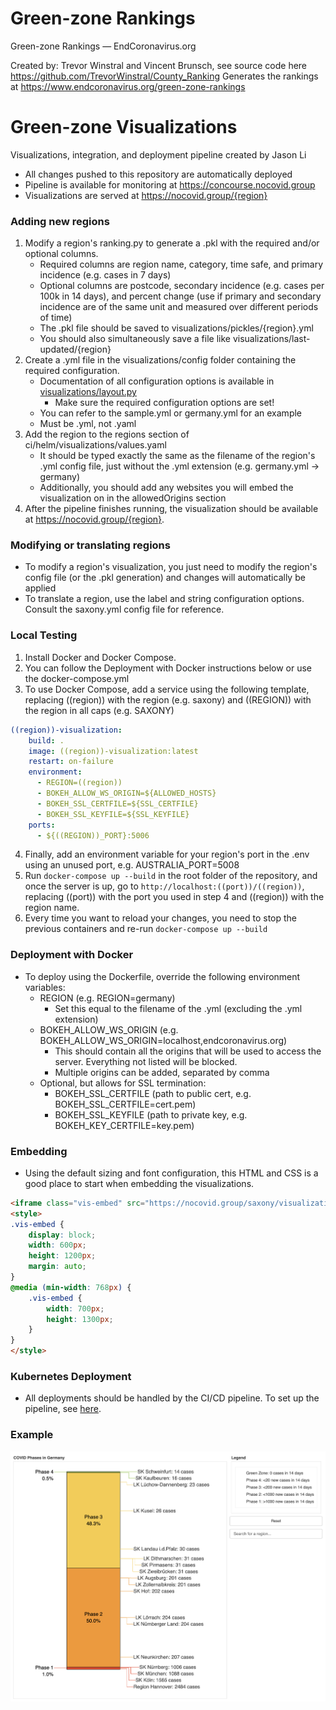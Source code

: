 # Green-zone Rankings
Green-zone Rankings — EndCoronavirus.org

Created by: Trevor Winstral and Vincent Brunsch, see source code here
https://github.com/TrevorWinstral/County_Ranking
Generates the rankings at https://www.endcoronavirus.org/green-zone-rankings
# Green-zone Visualizations
Visualizations, integration, and deployment pipeline created by Jason Li
* All changes pushed to this repository are automatically deployed
* Pipeline is available for monitoring at https://concourse.nocovid.group
* Visualizations are served at https://nocovid.group/{region}
### Adding new regions
1. Modify a region's ranking.py to generate a .pkl with the required and/or optional columns.
    * Required columns are region name, category, time safe, and primary incidence (e.g. cases in 7 days)
    * Optional columns are postcode, secondary incidence (e.g. cases per 100k in 14 days), and percent change (use if primary and secondary incidence are of the same unit and measured over different periods of time)
    * The .pkl file should be saved to visualizations/pickles/{region}.yml
    * You should also simultaneously save a file like visualizations/last-updated/{region}
2. Create a .yml file in the visualizations/config folder containing the required configuration.
    * Documentation of all configuration options is available in [visualizations/layout.py](https://github.com/vbrunsch/rankings/blob/6eba3b322aaf5939d9c0ae9c02862b57094059fe/visualizations/layout.py#L49)
        * Make sure the required configuration options are set!
    * You can refer to the sample.yml or germany.yml for an example
    * Must be .yml, not .yaml
3. Add the region to the regions section of ci/helm/visualizations/values.yaml
    * It should be typed exactly the same as the filename of the region's .yml config file, just without the .yml extension (e.g. germany.yml -> germany)
    * Additionally, you should add any websites you will embed the visualization on in the allowedOrigins section
4. After the pipeline finishes running, the visualization should be available at https://nocovid.group/{region}.
### Modifying or translating regions
* To modify a region's visualization, you just need to modify the region's config file (or the .pkl generation) and changes will automatically be applied
* To translate a region, use the label and string configuration options. Consult the saxony.yml config file for reference.
### Local Testing
1. Install Docker and Docker Compose.
2. You can follow the Deployment with Docker instructions below or use the docker-compose.yml
3. To use Docker Compose, add a service using the following template, replacing ((region)) with the region (e.g. saxony) and ((REGION)) with the region in all caps (e.g. SAXONY)
```yaml
((region))-visualization:
    build: .
    image: ((region))-visualization:latest
    restart: on-failure
    environment:
      - REGION=((region))
      - BOKEH_ALLOW_WS_ORIGIN=${ALLOWED_HOSTS}
      - BOKEH_SSL_CERTFILE=${SSL_CERTFILE}
      - BOKEH_SSL_KEYFILE=${SSL_KEYFILE}
    ports:
      - ${((REGION))_PORT}:5006
```
4. Finally, add an environment variable for your region's port in the .env using an unused port, e.g. AUSTRALIA_PORT=5008
5. Run `docker-compose up --build` in the root folder of the repository, and once the server is up, go to `http://localhost:((port))/((region))`, replacing ((port)) with the port you used in step 4 and ((region)) with the region name.
6. Every time you want to reload your changes, you need to stop the previous containers and re-run `docker-compose up --build`
### Deployment with Docker
* To deploy using the Dockerfile, override the following environment variables:
  * REGION (e.g. REGION=germany)
    * Set this equal to the filename of the .yml (excluding the .yml extension)
  * BOKEH_ALLOW_WS_ORIGIN (e.g. BOKEH_ALLOW_WS_ORIGIN=localhost,endcoronavirus.org)
    * This should contain all the origins that will be used to access the server. Everything not listed will be blocked.
    * Multiple origins can be added, separated by comma
  * Optional, but allows for SSL termination:
      * BOKEH_SSL_CERTFILE (path to public cert, e.g. BOKEH_SSL_CERTFILE=cert.pem)
      * BOKEH_SSL_KEYFILE (path to private key, e.g. BOKEH_KEY_CERTFILE=key.pem)
### Embedding
* Using the default sizing and font configuration, this HTML and CSS is a good place to start when embedding the visualizations.
```html
<iframe class="vis-embed" src="https://nocovid.group/saxony/visualizations"></iframe>
<style>
.vis-embed {
    display: block;
    width: 600px;
    height: 1200px;
    margin: auto;
}
@media (min-width: 768px) { 
    .vis-embed {
        width: 700px;
        height: 1300px;
    }
}
</style>
```
### Kubernetes Deployment
* All deployments should be handled by the CI/CD pipeline. To set up the pipeline, see [here](https://github.com/aochen-jli/rankings-cicd).
### Example
![visualization example](https://raw.githubusercontent.com/vbrunsch/rankings/main/visualization_img.png)

